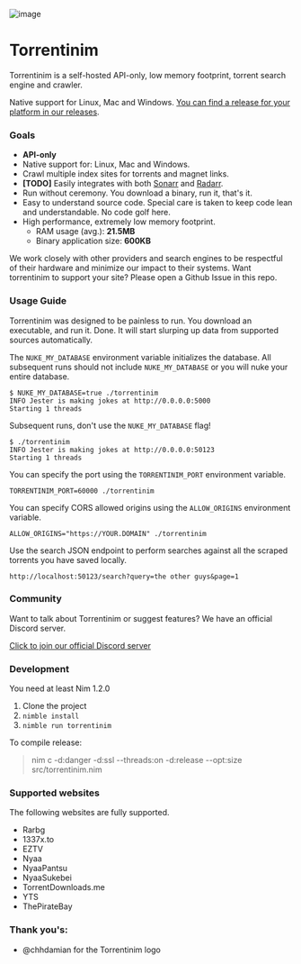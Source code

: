 ![image](https://user-images.githubusercontent.com/686715/93164356-53add180-f6e7-11ea-83ab-6cff289dab7e.png)

# Torrentinim

Torrentinim is a self-hosted API-only, low memory footprint, torrent search engine and crawler.

Native support for Linux, Mac and Windows. [You can find a release for your platform in our releases](https://github.com/sergiotapia/torrentinim/releases).


### Goals

- **API-only**
- Native support for: Linux, Mac and Windows.
- Crawl multiple index sites for torrents and magnet links.
- **[TODO]** Easily integrates with both [Sonarr](https://github.com/Sonarr/Sonarr) and [Radarr](https://github.com/Radarr/Radarr).
- Run without ceremony. You download a binary, run it, that's it.
- Easy to understand source code. Special care is taken to keep code lean and understandable. No code golf here.
- High performance, extremely low memory footprint.
  - RAM usage (avg.): **21.5MB**
  - Binary application size: **600KB**

We work closely with other providers and search engines to be respectful of their
hardware and minimize our impact to their systems. Want torrentinim to support your
site? Please open a Github Issue in this repo.

### Usage Guide

Torrentinim was designed to be painless to run. You download an executable, and run it. Done.
It will start slurping up data from supported sources automatically.

The `NUKE_MY_DATABASE` environment variable initializes the database. All subsequent runs should not 
include `NUKE_MY_DATABASE` or you will nuke your entire database.

```
$ NUKE_MY_DATABASE=true ./torrentinim
INFO Jester is making jokes at http://0.0.0.0:5000
Starting 1 threads
```

Subsequent runs, don't use the `NUKE_MY_DATABASE` flag!

```
$ ./torrentinim
INFO Jester is making jokes at http://0.0.0.0:50123
Starting 1 threads
```

You can specify the port using the `TORRENTINIM_PORT` environment variable.

```
TORRENTINIM_PORT=60000 ./torrentinim
```

You can specify CORS allowed origins using the `ALLOW_ORIGINS` environment variable.

```
ALLOW_ORIGINS="https://YOUR.DOMAIN" ./torrentinim
```

Use the search JSON endpoint to perform searches against all the scraped torrents
you have saved locally.

```
http://localhost:50123/search?query=the other guys&page=1
```

### Community

Want to talk about Torrentinim or suggest features? We have an official Discord server.

[Click to join our official Discord server](https://discord.gg/CFtGUaW)

### Development

You need at least Nim 1.2.0

1. Clone the project
2. `nimble install`
3. `nimble run torrentinim`

To compile release:

>nim c -d:danger -d:ssl --threads:on -d:release --opt:size src/torrentinim.nim

### Supported websites

The following websites are fully supported.

- Rarbg 
- 1337x.to
- EZTV
- Nyaa
- NyaaPantsu
- NyaaSukebei
- TorrentDownloads.me
- YTS
- ThePirateBay

### Thank you's:

- @chhdamian for the Torrentinim logo
